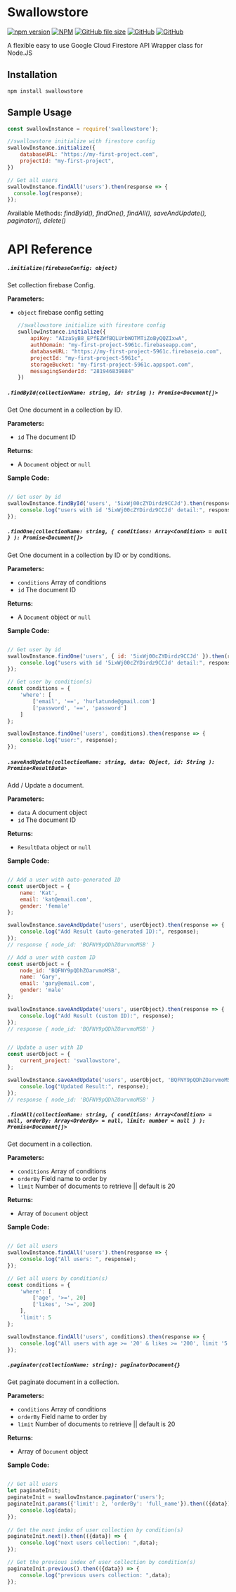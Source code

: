 Swallowstore
=========

[![npm version](https://badge.fury.io/js/swallowstore.svg)](https://badge.fury.io/js/swallowstore)
[![NPM](https://nodei.co/npm/swallowstore.png?mini=true)](https://nodei.co/npm/swallowstore/)
[![GitHub file size](https://img.shields.io/github/size/webcaetano/craft/build/phaser-craft.min.js.svg)](https://github.com/hurlatunde/swallowstore)
[![GitHub](https://img.shields.io/github/license/mashape/apistatus.svg)](https://github.com/hurlatunde/swallowstore)
[![GitHub](https://david-dm.org/hurlatunde/swallowstore.svg)](https://github.com/hurlatunde/swallowstore)


A flexible easy to use Google Cloud Firestore API Wrapper class for Node.JS

## Installation

  `npm install swallowstore`
  
## Sample Usage
  ```javascript
  const swallowInstance = require('swallowstore');
  
  //swallowstore initialize with firestore config
  swallowInstance.initialize({
      databaseURL: "https://my-first-project.com",
      projectId: "my-first-project",
  })

  // Get all users
  swallowInstance.findAll('users').then(response => {
    console.log(response);
  });
  ```
  Available Methods: *findById(), findOne(), findAll(), saveAndUpdate(), paginator(), delete()*


# API Reference

##### `.initialize(firebaseConfig: object)`

Set collection firebase Config.

**Parameters:**
- `object` firebase config setting

  ```javascript  
  //swallowstore initialize with firestore config
  swallowInstance.initialize({
      apiKey: "AIzaSyB8_EPfEZWfBQLUrbWOTMTiZoByQQZIxwA",
      authDomain: "my-first-project-5961c.firebaseapp.com",
      databaseURL: "https://my-first-project-5961c.firebaseio.com",
      projectId: "my-first-project-5961c",
      storageBucket: "my-first-project-5961c.appspot.com",
      messagingSenderId: "281946839884"
  })
  ```
  
##### `.findById(collectionName: string, id: string ): Promise<Document[]>`

Get One document in a collection by ID.

**Parameters:**
- `id` The document ID

**Returns:**
- A `Document` object or `null`

**Sample Code:**
```javascript

// Get user by id 
swallowInstance.findById('users', '5ixWj00cZYDirdz9CCJd').then(response => {
    console.log("users with id '5ixWj00cZYDirdz9CCJd' detail:", response);
});
```

  
##### `.findOne(collectionName: string, { conditions: Array<Condition> = null } ): Promise<Document[]>`

Get One document in a collection by ID or by conditions.

**Parameters:**
- `conditions` Array of conditions
- `id` The document ID

**Returns:**
- A `Document` object or `null`

**Sample Code:**
```javascript

// Get user by id
swallowInstance.findOne('users', { id: '5ixWj00cZYDirdz9CCJd' }).then(response => {
    console.log("users with id '5ixWj00cZYDirdz9CCJd' detail:", response);
});

// Get user by condition(s)
const conditions = {
    'where': [
        ['email', '==', 'hurlatunde@gmail.com']
        ['password', '==', 'password']
    ]
};

swallowInstance.findOne('users', conditions).then(response => {
    console.log("user:", response);
});
```


##### `.saveAndUpdate(collectionName: string, data: Object, id: String ): Promise<ResultData>`

Add / Update a document.

**Parameters:**
- `data` A document object
- `id` The document ID

**Returns:**
- `ResultData` object or `null`

**Sample Code:**
```javascript

// Add a user with auto-generated ID
const userObject = {
    name: 'Kat',
    email: 'kat@email.com',
    gender: 'female'
};

swallowInstance.saveAndUpdate('users', userObject).then(response => {
    console.log("Add Result (auto-generated ID):", response);
});
// response { node_id: 'BQFNY9pQDhZOarvmoMSB' }

// Add a user with custom ID
const userObject = {
    node_id: 'BQFNY9pQDhZOarvmoMSB',
    name: 'Gary',
    email: 'gary@email.com',
    gender: 'male'
};

swallowInstance.saveAndUpdate('users', userObject).then(response => {
    console.log("Add Result (custom ID):", response);
});
// response { node_id: 'BQFNY9pQDhZOarvmoMSB' }


// Update a user with ID
const userObject = {
    current_project: 'swallowstore',
};

swallowInstance.saveAndUpdate('users', userObject, 'BQFNY9pQDhZOarvmoMSB').then(response => {
    console.log("Updated Result:", response);
});
// response { node_id: 'BQFNY9pQDhZOarvmoMSB' }

```


##### `.findAll(collectionName: string, { conditions: Array<Condition> = null, orderBy: Array<OrderBy> = null, limit: number = null } ): Promise<Document[]>`

Get document in a collection.

**Parameters:**
- `conditions` Array of conditions
- `orderBy` Field name to order by
- `limit` Number of documents to retrieve || default is 20

**Returns:**
- Array of `Document` object

**Sample Code:**
```javascript

// Get all users
swallowInstance.findAll('users').then(response => {
    console.log("All users: ", response);
});

// Get all users by condition(s)
const conditions = {
    'where': [
        ['age', '>=', 20]
        ['likes', '>=', 200]
    ],
    'limit': 5
};

swallowInstance.findAll('users', conditions).then(response => {
    console.log("All users with age >= '20' & likes >= '200', limit '5':", response);
});
```

##### `.paginator(collectionName: string): paginatorDocument{}`

Get paginate document in a collection.

**Parameters:**
- `conditions` Array of conditions
- `orderBy` Field name to order by
- `limit` Number of documents to retrieve || default is 20

**Returns:**
- Array of `Document` object

**Sample Code:**
```javascript

// Get all users
let paginateInit;
paginateInit = swallowInstance.paginator('users');
paginateInit.params({'limit': 2, 'orderBy': 'full_name'}).then(({data}) => {
    console.log(data);
});
    
// Get the next index of user collection by condition(s)
paginateInit.next().then(({data}) => {
    console.log("next users collection: ",data);
});

// Get the previous index of user collection by condition(s)
paginateInit.previous().then(({data}) => {
    console.log("previous users collection: ",data);
});
```